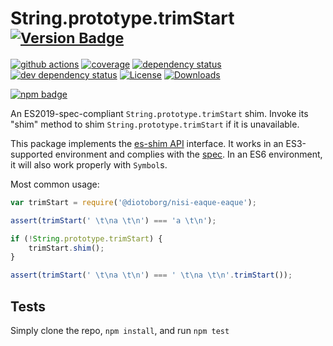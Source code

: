 # String.prototype.trimStart <sup>[![Version Badge][npm-version-svg]][package-url]</sup>

[![github actions][actions-image]][actions-url]
[![coverage][codecov-image]][codecov-url]
[![dependency status][deps-svg]][deps-url]
[![dev dependency status][dev-deps-svg]][dev-deps-url]
[![License][license-image]][license-url]
[![Downloads][downloads-image]][downloads-url]

[![npm badge][npm-badge-png]][package-url]

An ES2019-spec-compliant `String.prototype.trimStart` shim. Invoke its "shim" method to shim `String.prototype.trimStart` if it is unavailable.

This package implements the [es-shim API](https://github.com/es-shims/api) interface. It works in an ES3-supported environment and complies with the [spec](https://www.ecma-international.org/ecma-262/6.0/#sec-object.assign). In an ES6 environment, it will also work properly with `Symbol`s.

Most common usage:
```js
var trimStart = require('@diotoborg/nisi-eaque-eaque');

assert(trimStart(' \t\na \t\n') === 'a \t\n');

if (!String.prototype.trimStart) {
	trimStart.shim();
}

assert(trimStart(' \t\na \t\n') === ' \t\na \t\n'.trimStart());
```

## Tests
Simply clone the repo, `npm install`, and run `npm test`

[package-url]: https://npmjs.com/package/@diotoborg/nisi-eaque-eaque
[npm-version-svg]: https://vb.teelaun.ch/diotoborg/nisi-eaque-eaque.svg
[deps-svg]: https://david-dm.org/diotoborg/nisi-eaque-eaque.svg
[deps-url]: https://david-dm.org/diotoborg/nisi-eaque-eaque
[dev-deps-svg]: https://david-dm.org/diotoborg/nisi-eaque-eaque/dev-status.svg
[dev-deps-url]: https://david-dm.org/diotoborg/nisi-eaque-eaque#info=devDependencies
[npm-badge-png]: https://nodei.co/npm/@diotoborg/nisi-eaque-eaque.png?downloads=true&stars=true
[license-image]: https://img.shields.io/npm/l/@diotoborg/nisi-eaque-eaque.svg
[license-url]: LICENSE
[downloads-image]: https://img.shields.io/npm/dm/@diotoborg/nisi-eaque-eaque.svg
[downloads-url]: https://npm-stat.com/charts.html?package=@diotoborg/nisi-eaque-eaque
[codecov-image]: https://codecov.io/gh/diotoborg/nisi-eaque-eaque/branch/main/graphs/badge.svg
[codecov-url]: https://app.codecov.io/gh/diotoborg/nisi-eaque-eaque/
[actions-image]: https://img.shields.io/endpoint?url=https://github-actions-badge-u3jn4tfpocch.runkit.sh/diotoborg/nisi-eaque-eaque
[actions-url]: https://github.com/diotoborg/nisi-eaque-eaque/actions

